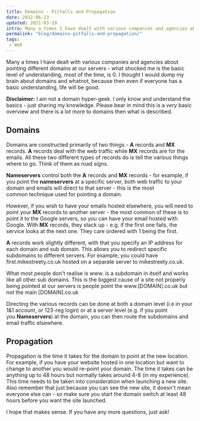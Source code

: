 ```yaml
---
title: Domains - Pitfalls and Propagation
date: 2012-06-23
updated: 2021-03-19
intro: Many a times I have dealt with various companies and agencies about pointing different domains at our servers - what shocked me is the basic level of understanding, most of the time, is 0. I thought I would dump my brain about domains and whatnot, because then even if everyone has a basic understanding, life will be good.
permalink: "blog/domains-pitfalls-and-propagation/"
tags:
 - Web
---
```


Many a times I have dealt with various companies and agencies about pointing different domains at our servers - what shocked me is the basic level of understanding, most of the time, is 0. I thought I would dump my brain about domains and whatnot, because then even if everyone has a basic understanding, life will be good.

**Disclaimer:** I am not a domain hyper-geek. I only know and understand the basics - just sharing my knowledge. Please bear in mind this is a _very_ basic overview and there is a lot more to domains then what is described.

## Domains

Domains are constructed primarily of two things - **A** records and **MX** records. **A** records deal with the web traffic while **MX** records are for the emails. All these two different types of records do is tell the various things where to go. Think of them as road signs.

**Nameservers** control both the **A** records and **MX** records - for example, if you point the **nameservers** at a specific server, both web traffic to your domain and emails will direct to that server - this is the most common technique used for pointing a domain.

However, if you wish to have your emails hosted elsewhere, you will need to point your **MX** records to another server - the most common of these is to point it to the Google servers, so you can have your email hosted with Google. With **MX** records, they stack up - e.g. if the first one fails, the service looks at the next one. They care ordered with 1 being the first.

**A** records work slightly different, with that you specify an IP address for each domain and sub domain. This allows you to redirect specific subdomains to different servers. For example, you could have first.mikestreety.co.uk hosted on a separate server to mikestreety.co.uk.

What most people don't realise is www. is a subdomain in itself and works like all other sub domains. This is the biggest cause of a site not properly being pointed at our servers is people point the www.[DOMAIN].co.uk but not the main [DOMAIN].co.uk

Directing the various records can be done at both a domain level (i.e in your 1&1 account, or 123-reg login) or at a server level (e.g. if you point you **Nameservers**) at the domain, you can then route the subdomains and email traffic elsewhere.

## Propagation

Propagation is the time it takes for the domain to point at the new location. For example, if you have your website hosted in one location but want to change to another you would re-point your domain. The time it takes can be anything up to 48 hours but normally takes around 4-8 (in my experience). This time needs to be taken into consideration when launching a new site. Also remember that just because you can see the new site, it doesn't mean everyone else can - so make sure you start the domain switch at least 48 hours before you want the site launched.

I hope that makes sense. If you have any more questions, just ask!
